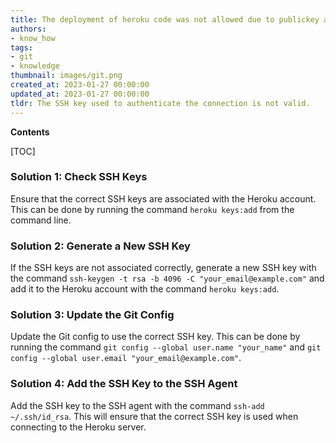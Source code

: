 ```yaml
---
title: The deployment of heroku code was not allowed due to publickey access being denied. the connection was unexpectedly terminated before completion
authors:
- know_how
tags:
- git
- knowledge
thumbnail: images/git.png
created_at: 2023-01-27 00:00:00
updated_at: 2023-01-27 00:00:00
tldr: The SSH key used to authenticate the connection is not valid.
---
```


**Contents**

[TOC]

### Solution 1: Check SSH Keys

Ensure that the correct SSH keys are associated with the Heroku account. This can be done by running the command `heroku keys:add` from the command line.

### Solution 2: Generate a New SSH Key

If the SSH keys are not associated correctly, generate a new SSH key with the command `ssh-keygen -t rsa -b 4096 -C "your_email@example.com"` and add it to the Heroku account with the command `heroku keys:add`.

### Solution 3: Update the Git Config

Update the Git config to use the correct SSH key. This can be done by running the command `git config --global user.name "your_name"` and `git config --global user.email "your_email@example.com"`.

### Solution 4: Add the SSH Key to the SSH Agent

Add the SSH key to the SSH agent with the command `ssh-add ~/.ssh/id_rsa`. This will ensure that the correct SSH key is used when connecting to the Heroku server.
